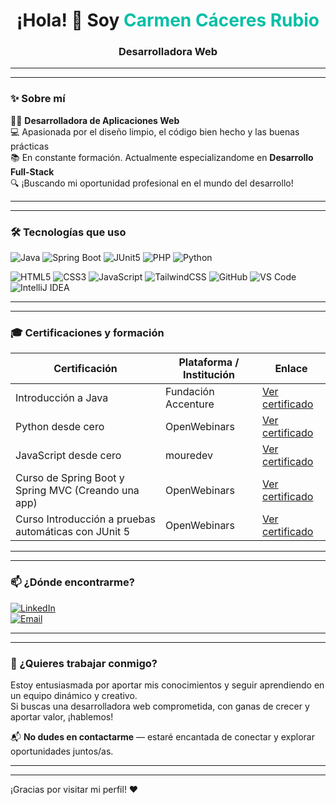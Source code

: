 <h1 align="center">¡Hola! 👋 Soy <span style="color:#00bfa6">Carmen Cáceres Rubio</span></h1>
<h3 align="center">Desarrolladora Web</h3>

---
---

### ✨ Sobre mí

👱‍♀️ **Desarrolladora de Aplicaciones Web**  
💻 Apasionada por el diseño limpio, el código bien hecho y las buenas prácticas  
📚 En constante formación. Actualmente especializandome en **Desarrollo Full-Stack**  
🔍 ¡Buscando mi oportunidad profesional en el mundo del desarrollo!

---
---

### 🛠️ Tecnologías que uso

![Java](https://img.shields.io/badge/Java-007396?style=for-the-badge&logo=java&logoColor=white)
![Spring Boot](https://img.shields.io/badge/Spring_Boot-6DB33F?style=for-the-badge&logo=spring-boot&logoColor=white)
![JUnit5](https://img.shields.io/badge/JUnit-25A162?style=for-the-badge&logo=junit5&logoColor=white)
![PHP](https://img.shields.io/badge/PHP-777BB4?style=for-the-badge&logo=php&logoColor=white)
![Python](https://img.shields.io/badge/Python-3776AB?style=for-the-badge&logo=python&logoColor=white)

![HTML5](https://img.shields.io/badge/HTML5-E34F26?style=for-the-badge&logo=html5&logoColor=white)
![CSS3](https://img.shields.io/badge/CSS3-1572B6?style=for-the-badge&logo=css3&logoColor=white)
![JavaScript](https://img.shields.io/badge/JavaScript-F7DF1E?style=for-the-badge&logo=javascript&logoColor=black)
![TailwindCSS](https://img.shields.io/badge/TailwindCSS-38B2AC?style=for-the-badge&logo=tailwind-css&logoColor=white)
![GitHub](https://img.shields.io/badge/GitHub-181717?style=for-the-badge&logo=github&logoColor=white)
![VS Code](https://img.shields.io/badge/VSCode-007ACC?style=for-the-badge&logo=visual-studio-code&logoColor=white)
![IntelliJ IDEA](https://img.shields.io/badge/IntelliJ_IDEA-000000?style=for-the-badge&logo=intellij-idea&logoColor=white)

---
---

### 🎓 Certificaciones y formación

| Certificación                                             | Plataforma / Institución | Enlace                                                                                                                |
|----------------------------------------------------------|-------------------------|-----------------------------------------------------------------------------------------------------------------------|
| Introducción a Java                                       | Fundación Accenture     | [Ver certificado](https://drive.google.com/file/d/1Pz2nLQCGxoRoe_2IBU4j0orBNRJ18Nnz/view)                              |
| Python desde cero                                        | OpenWebinars            | [Ver certificado](https://drive.google.com/file/d/18xoZV8scQuYdnYqsr-45YVkcL_RSvF8_/view)                              |
| JavaScript desde cero                                   | mouredev                | [Ver certificado](https://campus.mouredev.pro/certificates/2wkhbjqmrx)                                                |
| Curso de Spring Boot y Spring MVC (Creando una app)     | OpenWebinars            | [Ver certificado](https://drive.google.com/file/d/1f2QmIBb65jS71gWfiIdgFzm_rOPXzc5i/view)                              |
| Curso Introducción a pruebas automáticas con JUnit 5   | OpenWebinars            | [Ver certificado](https://drive.google.com/file/d/14nGasp97boKHCoQt6w7ZH8xnunGNikf1/view?usp=sharing)                 |

---
---

### 📫 ¿Dónde encontrarme?

[![LinkedIn](https://img.shields.io/badge/LinkedIn-0A66C2?style=for-the-badge&logo=linkedin&logoColor=white)](https://www.linkedin.com/in/carmen-c%C3%A1ceres-rubio-a83786326/)  
[![Email](https://img.shields.io/badge/Email-D14836?style=for-the-badge&logo=gmail&logoColor=white)](mailto:caceresrubiocarmen@gmail.com)

---
---

### 🚀 ¿Quieres trabajar conmigo?

Estoy entusiasmada por aportar mis conocimientos y seguir aprendiendo en un equipo dinámico y creativo.  
Si buscas una desarrolladora web comprometida, con ganas de crecer y aportar valor, ¡hablemos!  

📬 **No dudes en contactarme** — estaré encantada de conectar y explorar oportunidades juntos/as.

---
---

¡Gracias por visitar mi perfil! ❤️ 
